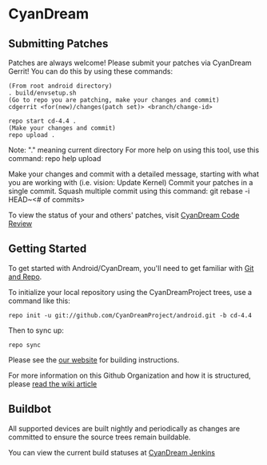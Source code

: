 CyanDream
===========

Submitting Patches
------------------
Patches are always welcome!  Please submit your patches via CyanDream Gerrit!
You can do this by using these commands:

    (From root android directory)
    . build/envsetup.sh
    (Go to repo you are patching, make your changes and commit)
    cdgerrit <for(new)/changes(patch set)> <branch/change-id> 

    repo start cd-4.4 .
    (Make your changes and commit)
    repo upload .
Note: "." meaning current directory
For more help on using this tool, use this command: repo help upload

Make your changes and commit with a detailed message, starting with what you are working with (i.e. vision: Update Kernel)
Commit your patches in a single commit. Squash multiple commit using this command: git rebase -i HEAD~<# of commits>

To view the status of your and others' patches, visit [CyanDream Code Review](http://yauniks.dynvpn.de/)


Getting Started
---------------

To get started with Android/CyanDream, you'll need to get
familiar with [Git and Repo](http://source.android.com/source/using-repo.html).

To initialize your local repository using the CyanDreamProject trees, use a command like this:

    repo init -u git://github.com/CyanDreamProject/android.git -b cd-4.4

Then to sync up:

    repo sync

Please see the [our website](http://cyandreamproject.github.io/cyandream/compile.html) for building instructions.

For more information on this Github Organization and how it is structured, 
please [read the wiki article](http://wiki.cyanogenmod.org/w/Github_Organization)

Buildbot
--------

All supported devices are built nightly and periodically as changes are committed to ensure the source trees remain buildable.

You can view the current build statuses at [CyanDream Jenkins](http://yauniks.dynvpn.de:8080/)
